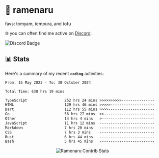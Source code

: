 # 🍜 ramenaru
favs: tomyam, tempura, and tofu

🌐 you can often find me active on [Discord](https://discordapp.com/users/503291004200157185).

![Discord Badge](https://dcbadge.vercel.app/api/shield/503291004200157185)

## 📊 Stats

Here's a summary of my recent **`coding`** activities:

<!--START_SECTION:waka-->

```txt
From: 15 May 2023 - To: 30 October 2024

Total Time: 638 hrs 19 mins

TypeScript                 252 hrs 24 mins >>>>>>>>>>---------------   39.54 %
HTML                       129 hrs 46 mins >>>>>--------------------   20.33 %
Dart                       112 hrs 55 mins >>>>---------------------   17.69 %
Go                         56 hrs 27 mins  >>-----------------------   08.84 %
Other                      14 hrs 4 mins   >------------------------   02.21 %
JavaScript                 11 hrs 12 mins  -------------------------   01.75 %
Markdown                   7 hrs 20 mins   -------------------------   01.15 %
CSS                        7 hrs 3 mins    -------------------------   01.11 %
Rust                       6 hrs 44 mins   -------------------------   01.06 %
Bash                       5 hrs 45 mins   -------------------------   00.90 %
```

<!--END_SECTION:waka-->

<div style="text-align: center;">
   <img align="center" src="https://github-readme-streak-stats.herokuapp.com/?user=Ramenaru&theme=dark&card_width=520" alt="Ramenaru Contrib Stats" />
</div>


